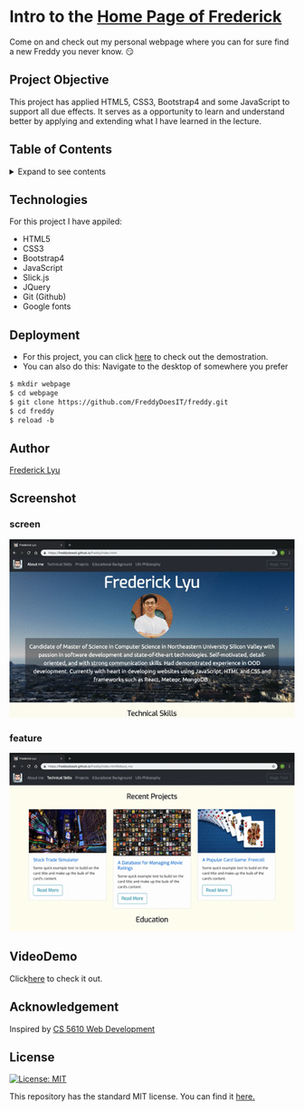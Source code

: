 #  Intro to the [Home Page of Frederick](https://freddydoesit.github.io/freddy/)

Come on and check out my personal webpage where you can for sure find a new Freddy you never know. :smirk:

## Project Objective
This project has applied HTML5, CSS3, Bootstrap4 and some JavaScript to support all due effects. It serves as a opportunity to learn and understand better by applying and extending what I have learned in the lecture.

## Table of Contents
<details>
<summary>Expand to see contents</summary>

* **[Technologies](#technologies)**<br />
* **[Deployment](#deployment)**<br />
* **[Author](#author)**<br />
* **[Screenshot](#screenshot)**<br />
* **[License](#license)**<br />

</details>

## Technologies
For this project I have appiled: 
* HTML5
* CSS3
* Bootstrap4
* JavaScript
* Slick.js
* JQuery
* Git (Github)
* Google fonts

## Deployment
* For this project, you can click  [here](https://freddydoesit.github.io/freddy/) to check out the demostration. 
* You can also do this:
Navigate to the desktop of somewhere you prefer
```
$ mkdir webpage
$ cd webpage
$ git clone https://github.com/FreddyDoesIT/freddy.git
$ cd freddy
$ reload -b
```
## Author
[Frederick Lyu](https://freddydoesit.github.io/freddy/)

## Screenshot
### screen
![screenshot](image/screenshot-final.gif)
### feature
![screenshot](image/feature.gif)

## VideoDemo
Click[here](https://youtu.be/n1fZEs6ZV58) to check it out.

## Acknowledgement
Inspired by [CS 5610 Web Development](http://johnguerra.co/classes/webDevelopment_spring_2019/)

## License
[![License: MIT](https://img.shields.io/badge/License-MIT-yellow.svg)](https://opensource.org/licenses/MIT)

This repository has the standard MIT license. You can find it [here.](https://opensource.org/licenses/MIT)
